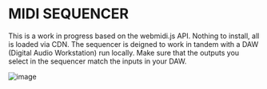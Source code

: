# MIDI SEQUENCER

This is a work in progress based on the webmidi.js API. Nothing to install, all is loaded via CDN.
The sequencer is deigned to work in tandem with a DAW (Digital Audio Workstation) run locally. Make sure that the outputs you select in the sequencer match the inputs in your DAW.

![image](https://github.com/admwln/looper/assets/143414967/6dced82e-51e3-4f8b-a90e-5cfbc7168d7a)

